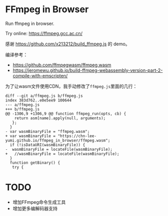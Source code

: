 # FFmpeg in Browser

Run ffmpeg in browser.

Try online: https://ffmpeg.gcc.ac.cn/

感谢 https://github.com/x213212/build_ffmpeg.js 的 demo。

编译参考：
- https://github.com/ffmpegwasm/ffmpeg.wasm
- https://jeromewu.github.io/build-ffmpeg-webassembly-version-part-2-compile-with-emscripten/

为了让wasm文件使用CDN，我手动修改了`ffmpeg.js`里面的几行：

```
diff --git a/ffmpeg.js b/ffmpeg.js
index 383d762..e0e5ee9 100644
--- a/ffmpeg.js
+++ b/ffmpeg.js
@@ -1306,9 +1306,9 @@ function ffmpeg_run(opts, cb) {
    return asm[name].apply(null, arguments);
   };
  }
- var wasmBinaryFile = "ffmpeg.wasm";
+ var wasmBinaryFile = "https://chn-lee-yumi.github.io/ffmpeg_in_browser/ffmpeg.wasm";
  if (!isDataURI(wasmBinaryFile)) {
-  wasmBinaryFile = locateFile(wasmBinaryFile);
+   //wasmBinaryFile = locateFile(wasmBinaryFile);
  }
  function getBinary() {
   try {
```

# TODO

- 增加FFmpeg命令生成工具
- 增加更多编解码器支持
